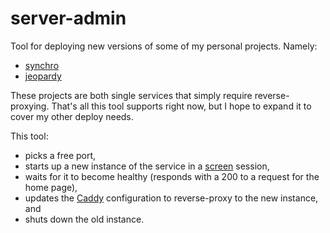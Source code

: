 # server-admin

Tool for deploying new versions of some of my personal projects.
Namely:

- [synchro](https://github.com/tkindy/synchro)
- [jeopardy](https://github.com/tkindy/jeopardy)

These projects are both single services that simply require reverse-proxying.
That's all this tool supports right now, but I hope to expand it to cover my other deploy needs.

This tool:

- picks a free port,
- starts up a new instance of the service in a [screen](https://linux.die.net/man/1/screen) session,
- waits for it to become healthy (responds with a 200 to a request for the home page),
- updates the [Caddy](https://caddyserver.com/) configuration to reverse-proxy to the new instance, and
- shuts down the old instance.
